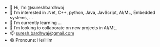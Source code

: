 - 👋 Hi, I’m @sureshbardhwaj
- 👀 I’m interested in .Net, C++, python, Java, JavScript, AI/ML, Embedded systems, ...
- 🌱 I’m currently learning ...
- 💞️ I’m looking to collaborate on new projects in AI/ML.
- 📫 suresh.bardhwaj@gmail.com
- 😄 Pronouns: He/Him

<!---
zsureshv/zsureshv is a ✨ special ✨ repository because its `README.md` (this file) appears on your GitHub profile.
You can click the Preview link to take a look at your changes.
--->
